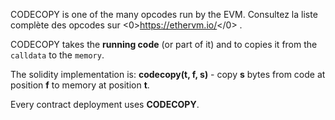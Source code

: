 CODECOPY is one of the many opcodes run by the EVM. Consultez la liste complète des opcodes sur <0>https://ethervm.io/</0> .

CODECOPY takes the **running code** (or part of it) and to copies it from the `calldata` to the `memory`.

The solidity implementation is: **codecopy(t, f, s)** - copy **s** bytes from code at position **f** to memory at position **t**.

Every contract deployment uses **CODECOPY**.
